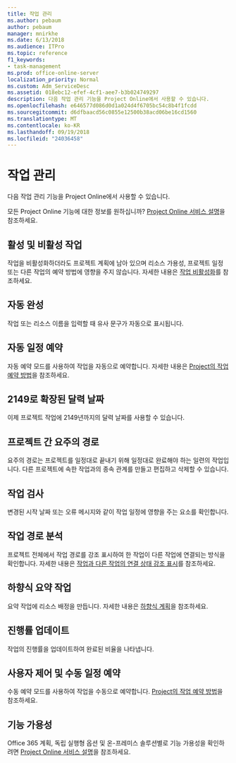 ```yaml
---
title: 작업 관리
ms.author: pebaum
author: pebaum
manager: mnirkhe
ms.date: 6/13/2018
ms.audience: ITPro
ms.topic: reference
f1_keywords:
- task-management
ms.prod: office-online-server
localization_priority: Normal
ms.custom: Adm_ServiceDesc
ms.assetid: 018ebc12-efef-4cf1-aee7-b3b024749297
description: 다음 작업 관리 기능을 Project Online에서 사용할 수 있습니다.
ms.openlocfilehash: e646577d086d0d1a024d4f6705bc54c8b4f1fcdd
ms.sourcegitcommit: d6dfbaacd56c0855e12500b38acd06be16cd1560
ms.translationtype: MT
ms.contentlocale: ko-KR
ms.lasthandoff: 09/19/2018
ms.locfileid: "24036458"
---
```

# <a name="task-management"></a>작업 관리

다음 작업 관리 기능을 Project Online에서 사용할 수 있습니다.
  
모든 Project Online 기능에 대한 정보를 원하십니까? [Project Online 서비스 설명](project-online-service-description.md)을 참조하세요.
  
## <a name="active-and-inactive-tasks"></a>활성 및 비활성 작업
<a name="bkmk_ActiveInactiveTasks"> </a>

작업을 비활성화하더라도 프로젝트 계획에 남아 있으며 리소스 가용성, 프로젝트 일정 또는 다른 작업의 예약 방법에 영향을 주지 않습니다. 자세한 내용은 [작업 비활성화](https://go.microsoft.com/fwlink/p/?LinkId=271335)를 참조하세요.
  
## <a name="auto-complete"></a>자동 완성
<a name="bkmk_AutoComplete"> </a>

작업 또는 리소스 이름을 입력할 때 유사 문구가 자동으로 표시됩니다. 
  
## <a name="automatic-scheduling"></a>자동 일정 예약
<a name="bkmk_AutomaticScheduling"> </a>

자동 예약 모드를 사용하여 작업을 자동으로 예약합니다. 자세한 내용은 [Project의 작업 예약 방법](https://go.microsoft.com/fwlink/p/?LinkId=271331)을 참조하세요. 
  
## <a name="calendar-date-extended-to-2149"></a>2149로 확장된 달력 날짜
<a name="bkmk_Calendardatextended"> </a>

이제 프로젝트 작업에 2149년까지의 달력 날짜를 사용할 수 있습니다. 
  
## <a name="cross-project-critical-path"></a>프로젝트 간 요주의 경로
<a name="bkmk_Cross_projectcriticalpath"> </a>

요주의 경로는 프로젝트를 일정대로 끝내기 위해 일정대로 완료해야 하는 일련의 작업입니다. 다른 프로젝트에 속한 작업과의 종속 관계를 만들고 편집하고 삭제할 수 있습니다. 
  
## <a name="task-inspector"></a>작업 검사
<a name="bkmk_Taskinspector"> </a>

변경된 시작 날짜 또는 오류 메시지와 같이 작업 일정에 영향을 주는 요소를 확인합니다.
  
## <a name="task-path-analysis"></a>작업 경로 분석
<a name="bkmk_TaskPath"> </a>

프로젝트 전체에서 작업 경로를 강조 표시하여 한 작업이 다른 작업에 연결되는 방식을 확인합니다. 자세한 내용은 [작업과 다른 작업의 연결 상태 강조 표시](https://go.microsoft.com/fwlink/p/?LinkId=271345)를 참조하세요.
  
## <a name="top-down-summary-tasks"></a>하향식 요약 작업
<a name="bkmk_Topdownsummarytasks"> </a>

요약 작업에 리소스 배정을 만듭니다. 자세한 내용은 [하향식 계획](https://go.microsoft.com/fwlink/p/?LinkId=271333)을 참조하세요.
  
## <a name="update-progress"></a>진행률 업데이트
<a name="bkmk_Updateprogress"> </a>

작업의 진행률을 업데이트하여 완료된 비율을 나타냅니다.
  
## <a name="user-controlled-and-manual-scheduling"></a>사용자 제어 및 수동 일정 예약
<a name="bkmk_User_controlledManualscheduling"> </a>

수동 예약 모드를 사용하여 작업을 수동으로 예약합니다. [Project의 작업 예약 방법](https://go.microsoft.com/fwlink/p/?LinkId=271331)을 참조하세요.
  
## <a name="feature-availability"></a>기능 가용성
<a name="bkmk_User_controlledManualscheduling"> </a>

Office 365 계획, 독립 실행형 옵션 및 온-프레미스 솔루션별로 기능 가용성을 확인하려면 [Project Online 서비스 설명](project-online-service-description.md)을 참조하세요.
  

